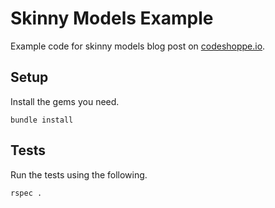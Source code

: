 Skinny Models Example
====================
Example code for skinny models blog post on [codeshoppe.io](codeshoppe.io).

## Setup
Install the gems you need.
```
bundle install
```

## Tests
Run the tests using the following.

```
rspec .
```
